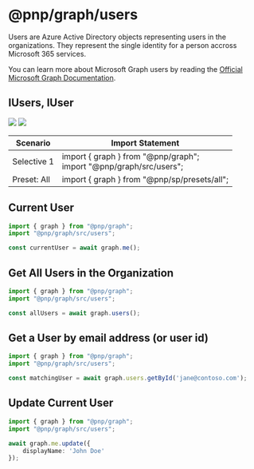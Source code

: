 # @pnp/graph/users

Users are Azure Active Directory objects representing users in the organizations. They represent the single identity for a person accross Microsoft 365 services.  

You can learn more about Microsoft Graph users by reading the [Official Microsoft Graph Documentation](https://docs.microsoft.com/en-us/graph/api/resources/user?view=graph-rest-1.0).

## IUsers, IUser

[![](https://img.shields.io/badge/Invokable-informational.svg)](../invokable.md) [![](https://img.shields.io/badge/Selective%20Imports-informational.svg)](../selective-imports.md)

|Scenario|Import Statement|
|--|--|
|Selective 1|import { graph } from "@pnp/graph";<br />import "@pnp/graph/src/users";|
|Preset: All|import { graph } from "@pnp/sp/presets/all";|

## Current User
```TypeScript
import { graph } from "@pnp/graph";
import "@pnp/graph/src/users";

const currentUser = await graph.me();
```

## Get All Users in the Organization
```TypeScript
import { graph } from "@pnp/graph";
import "@pnp/graph/src/users";

const allUsers = await graph.users();
```

## Get a User by email address (or user id)
```TypeScript
import { graph } from "@pnp/graph";
import "@pnp/graph/src/users";

const matchingUser = await graph.users.getById('jane@contoso.com');
```

## Update Current User
```TypeScript
import { graph } from "@pnp/graph";
import "@pnp/graph/src/users";

await graph.me.update({
    displayName: 'John Doe'
});
```